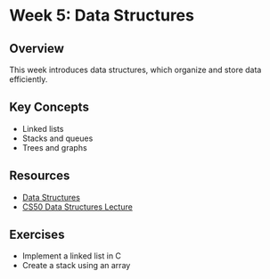 # Week 5: Data Structures

## Overview
This week introduces data structures, which organize and store data efficiently.

## Key Concepts
- Linked lists
- Stacks and queues
- Trees and graphs

## Resources
- [Data Structures](https://en.wikipedia.org/wiki/Data_structure)
- [CS50 Data Structures Lecture](https://cs50.harvard.edu/college/2023/fall/weeks/5/)

## Exercises
- Implement a linked list in C
- Create a stack using an array 
